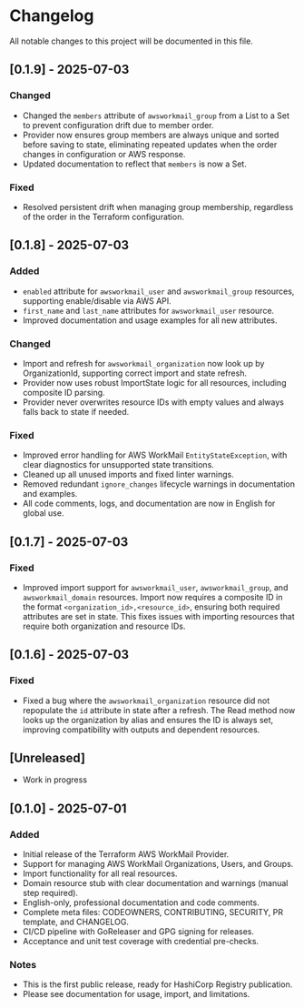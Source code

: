 # Changelog

All notable changes to this project will be documented in this file.

## [0.1.9] - 2025-07-03
### Changed
- Changed the `members` attribute of `awsworkmail_group` from a List to a Set to prevent configuration drift due to member order.
- Provider now ensures group members are always unique and sorted before saving to state, eliminating repeated updates when the order changes in configuration or AWS response.
- Updated documentation to reflect that `members` is now a Set.

### Fixed
- Resolved persistent drift when managing group membership, regardless of the order in the Terraform configuration.

## [0.1.8] - 2025-07-03
### Added
- `enabled` attribute for `awsworkmail_user` and `awsworkmail_group` resources, supporting enable/disable via AWS API.
- `first_name` and `last_name` attributes for `awsworkmail_user` resource.
- Improved documentation and usage examples for all new attributes.

### Changed
- Import and refresh for `awsworkmail_organization` now look up by OrganizationId, supporting correct import and state refresh.
- Provider now uses robust ImportState logic for all resources, including composite ID parsing.
- Provider never overwrites resource IDs with empty values and always falls back to state if needed.

### Fixed
- Improved error handling for AWS WorkMail `EntityStateException`, with clear diagnostics for unsupported state transitions.
- Cleaned up all unused imports and fixed linter warnings.
- Removed redundant `ignore_changes` lifecycle warnings in documentation and examples.
- All code comments, logs, and documentation are now in English for global use.

## [0.1.7] - 2025-07-03
### Fixed
- Improved import support for `awsworkmail_user`, `awsworkmail_group`, and `awsworkmail_domain` resources. Import now requires a composite ID in the format `<organization_id>,<resource_id>`, ensuring both required attributes are set in state. This fixes issues with importing resources that require both organization and resource IDs.

## [0.1.6] - 2025-07-03
### Fixed
- Fixed a bug where the `awsworkmail_organization` resource did not repopulate the `id` attribute in state after a refresh. The Read method now looks up the organization by alias and ensures the ID is always set, improving compatibility with outputs and dependent resources.

## [Unreleased]
- Work in progress

## [0.1.0] - 2025-07-01
### Added
- Initial release of the Terraform AWS WorkMail Provider.
- Support for managing AWS WorkMail Organizations, Users, and Groups.
- Import functionality for all real resources.
- Domain resource stub with clear documentation and warnings (manual step required).
- English-only, professional documentation and code comments.
- Complete meta files: CODEOWNERS, CONTRIBUTING, SECURITY, PR template, and CHANGELOG.
- CI/CD pipeline with GoReleaser and GPG signing for releases.
- Acceptance and unit test coverage with credential pre-checks.

### Notes
- This is the first public release, ready for HashiCorp Registry publication.
- Please see documentation for usage, import, and limitations.
